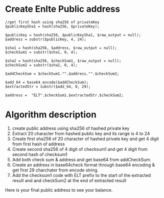 # Create Enlte Public address


```
//get first hash using sha256 of privateKey
$publicKeySha1 = hash(sha256, $privateKey);

$publicKey = hash(sha256, $publicKeySha1, $raw_output = null);
$address = substr($publicKey, 4, 24);

$sha1 = hash(sha256, $address, $raw_output = null);
$checkSum1 = substr($sha1, 0, 4);

$sha2 = hash(sha256, $checkSum1, $raw_output = null);
$checkSum2 = substr($sha2, 0, 4);

$addCheckSum = $checkSum1."".$address."".$checkSum2;

$add_64 = base64_encode($addCheckSum);
$extractedStr = substr($add_64, 0, 29);

$address =  "ELT".$checkSum1.$extractedStr.$checkSum2;

```

# Algorithm description

1. create public address using sha256 of hashed private key
2. Extract 20 character from hashed public key and its range is 4 to 24
3. Create first sha256 of 20 character of hashed private key and get 4 digit from first hash of address
4. Create second sha256 of 4 digit of checksum1 and get 4 digit from second hash of checksum1
5. Add both check sum & address and get base64 from addCheckSum. 
6. Create an address in base64check format through base64 encoding & get first 29 charchater from encode string.
7. Add the checksum1 code with ELT prefix to the start of the extracted result and and checkSum2 at the end of extracted result

Here is your final public address to see your balance.

